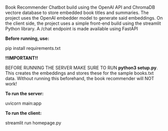 Book Recommender Chatbot build using the OpenAI API and ChromaDB vectore database to store embedded book titles and summaries. The project uses the OpenAI embedder model to generate said embeddings. On the client side, the project uses a simple front-end build using the streamlit Python library. A /chat endpoint is made available using FastAPI

**Before running, use:**

pip install requirements.txt

**!!IMPORTANT!!**

BEFORE RUNNING THE SERVER MAKE SURE TO RUN **python3 setup.py**. This creates the embeddings and stores these for the sample books.txt data. Without running this beforehand, the book recommender will NOT work! 


**To run the server:**

uvicorn main:app


**To run the client:**

streamlit run homepage.py
